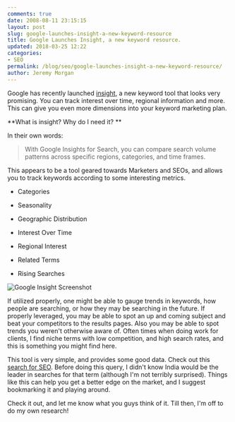 ```yaml
---
comments: true
date: 2008-08-11 23:15:15
layout: post
slug: google-launches-insight-a-new-keyword-resource
title: Google Launches Insight, a new keyword resource.
updated: 2018-03-25 12:22
categories:
- SEO
permalink: /blog/seo/google-launches-insight-a-new-keyword-resource/
author: Jeremy Morgan
---
```


Google has recently launched [insight](http://google.com/insights/search/), a new keyword tool that looks very promising. You can track interest over time, regional information and more. This can give you even more dimensions into your keyword marketing plan. 


**What is insight? Why do I need it? **

In their own words: 

> With Google Insights for Search, you can compare search volume patterns across specific regions, categories, and time frames.

This appears to be a tool geared towards Marketers and SEOs, and allows you to track keywords according to some interesting metrics. 
	
  * Categories

	
  * Seasonality

	
  * Geographic Distribution

	
  * Interest Over Time


	
  * Regional Interest

	
  * Related Terms
	

  * Rising Searches



![Google Insight Screenshot](http://jeremymorgan.s3.amazonaws.com/wp-content/uploads/2008/08/google-insight.jpg)

If utilized properly, one might be able to gauge trends in keywords, how people are searching, or how they may be searching in the future. If properly leveraged, you may be able to spot an up and coming subject and beat your competitors to the results pages. Also you may be able to spot trends you weren't otherwise aware of. Often times when doing work for clients, I find niche terms with low competition, and high search rates, and this is something you might find here. 

This tool is very simple, and provides some good data. Check out this [search for SEO](http://google.com/insights/search/#cat=&q=seo&geo=&date=&clp=&cmpt=q). Before doing this query, I didn't know India would be the leader in searches for that term (although I'm not terribly surprised). Things like this can help you get a better edge on the market, and I suggest bookmarking it and playing around. 

Check it out, and let me know what you guys think of it. Till then, I'm off to do my own research! 






